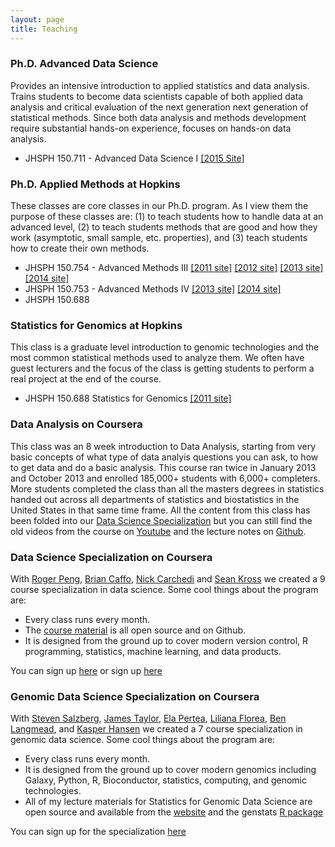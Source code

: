 ```yaml
---
layout: page
title: Teaching
---
```


### Ph.D. Advanced Data Science

Provides an intensive introduction to applied statistics and data analysis. Trains students to become data scientists capable of both applied data analysis and critical evaluation of the next generation next generation of statistical methods. Since both data analysis and methods development require substantial hands-on experience, focuses on hands-on data analysis.

* JHSPH 150.711 - Advanced Data Science I [[2015 Site]](http://jtleek.com/advdatasci/)

### Ph.D. Applied Methods at Hopkins

These classes are core classes in our Ph.D. program. As I view them the purpose of these classes are: (1) to teach students how to handle data at an advanced level, (2) to teach students methods that are good and how they work (asymptotic, small sample, etc. properties), and (3) teach students how to create their own methods. 

* JHSPH 150.754 - Advanced Methods III [[2011 site]](http://biostat.jhsph.edu/~jleek/teaching/2011/754/) [[2012 site]](http://biostat.jhsph.edu/~jleek/teaching/appliedstat/) [[2013 site]](http://jtleek.github.io/jhsph753/) [[2014 site]](https://github.com/jtleek/jhsph753and4)
* JHSPH 150.753 - Advanced Methods IV [[2013 site]](http://jtleek.github.io/jhsph753/) [[2014 site]](https://github.com/jtleek/jhsph753and4)
* JHSPH 150.688

### Statistics for Genomics at Hopkins

This class is a graduate level introduction to genomic technologies and the most common statistical methods used to analyze them. We often have guest lecturers and the focus of the class is getting students to perform a real project at the end of the course. 

* JHSPH 150.688 Statistics for Genomics [[2011 site]](http://biostat.jhsph.edu/~jleek/teaching/2011/genomics/)

### Data Analysis on Coursera

This class was an 8 week introduction to Data Analysis, starting from very basic concepts of what type of data analyis questions you can ask, to how to get data and do a basic analysis. This course ran twice in January 2013 and October 2013 and enrolled 185,000+ students with 6,000+ completers. More students completed the class than all the masters degrees in statistics handed out across all departments of statistics and biostatistics in the United States in that same time frame. All the content from this class has been folded into our [Data Science Specialization](?) but you can still find the old videos from the course on [Youtube](https://www.youtube.com/user/jtleek2007) and the lecture notes on [Github](https://github.com/jtleek/dataanalysis).

### Data Science Specialization on Coursera

With [Roger Peng](http://www.biostat.jhsph.edu/~rpeng/), [Brian Caffo](http://www.bcaffo.com), [Nick Carchedi](http://nickcarchedi.com/) and [Sean Kross](https://twitter.com/seankross) we created a 9 course specialization in data science. Some cool things about the program are:

* Every class runs every month. 
* The [course material](https://github.com/DataScienceSpecialization/) is all open source and on Github. 
* It is designed from the ground up to cover modern version control, R programming, statistics, machine learning, and data products. 

You can sign up [here](http://jhudatascience.org/) or sign up [here](https://www.coursera.org/specialization/jhudatascience/1)


### Genomic Data Science Specialization on Coursera

With [Steven Salzberg](http://salzberg-lab.org/), [James Taylor](http://jamestaylor.org/), [Ela Pertea](http://ccb.jhu.edu/people/mpertea/), [Liliana Florea](http://ccb.jhu.edu/people/florea/), [Ben Langmead](http://www.langmead-lab.org/), and [Kasper Hansen](http://www.hansenlab.org/) we created a 7 course specialization in genomic data science. Some cool things about the program are:

* Every class runs every month. 
* It is designed from the ground up to cover modern genomics including Galaxy, Python, R, Bioconductor, statistics, computing, and genomic technologies.
* All of my lecture materials for Statistics for Genomic Data Science are open source and available from the [website](http://jtleek.com/genstats_site/) and the genstats [R package](https://github.com/jtleek/genstats)

You can sign up for the specialization [here](https://www.coursera.org/specializations/genomics)
